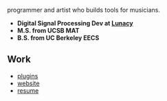 programmer and artist who builds tools for musicians.

- **Digital Signal Processing Dev at [Lunacy](https://lunacy.audio)**
- **M.S. from UCSB MAT**
- **B.S. from UC Berkeley EECS**

## Work

- [plugins](https://nthn.gumroad.com)  
- [website](https://nthnblair.com)  
- [resume](https://nthnblair.com/resources/img/NathanBlair_resume_10_23.pdf)
